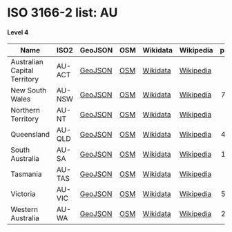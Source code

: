 # ISO 3166-2 list: AU


#### Level 4
Name | ISO2 | GeoJSON | OSM | Wikidata | Wikipedia | population 
--- | --- | --- | --- | --- | --- | --: 
Australian Capital Territory | AU-ACT | [GeoJSON](../../geojson/q8/iso2/AU/AU-ACT.geojson) | [OSM](https://www.openstreetmap.org/relation/2354197) | [Wikidata](https://www.wikidata.org/wiki/Q3258) | [Wikipedia](http://en.wikipedia.org/wiki/en%3AAustralian%20Capital%20Territory) | 396,857
New South Wales | AU-NSW | [GeoJSON](../../geojson/q8/iso2/AU/AU-NSW.geojson) | [OSM](https://www.openstreetmap.org/relation/2316593) | [Wikidata](https://www.wikidata.org/wiki/Q3224) | [Wikipedia](http://en.wikipedia.org/wiki/en%3ANew%20South%20Wales) | 7,480,228
Northern Territory | AU-NT | [GeoJSON](../../geojson/q8/iso2/AU/AU-NT.geojson) | [OSM](https://www.openstreetmap.org/relation/2316594) | [Wikidata](https://www.wikidata.org/wiki/Q3235) | [Wikipedia](http://en.wikipedia.org/wiki/en%3ANorthern%20Territory) | 245,562
Queensland | AU-QLD | [GeoJSON](../../geojson/q8/iso2/AU/AU-QLD.geojson) | [OSM](https://www.openstreetmap.org/relation/2316595) | [Wikidata](https://www.wikidata.org/wiki/Q36074) | [Wikipedia](http://en.wikipedia.org/wiki/en%3AQueensland) | 4,703,193
South Australia | AU-SA | [GeoJSON](../../geojson/q8/iso2/AU/AU-SA.geojson) | [OSM](https://www.openstreetmap.org/relation/2316596) | [Wikidata](https://www.wikidata.org/wiki/Q35715) | [Wikipedia](http://en.wikipedia.org/wiki/en%3ASouth%20Australia) | 1,742,744
Tasmania | AU-TAS | [GeoJSON](../../geojson/q8/iso2/AU/AU-TAS.geojson) | [OSM](https://www.openstreetmap.org/relation/2369652) | [Wikidata](https://www.wikidata.org/wiki/Q34366) | [Wikipedia](http://en.wikipedia.org/wiki/en%3ATasmania) | 509,965
Victoria | AU-VIC | [GeoJSON](../../geojson/q8/iso2/AU/AU-VIC.geojson) | [OSM](https://www.openstreetmap.org/relation/2316741) | [Wikidata](https://www.wikidata.org/wiki/Q36687) | [Wikipedia](http://en.wikipedia.org/wiki/en%3AVictoria%20%28Australia%29) | 5,926,624
Western Australia | AU-WA | [GeoJSON](../../geojson/q8/iso2/AU/AU-WA.geojson) | [OSM](https://www.openstreetmap.org/relation/2316598) | [Wikidata](https://www.wikidata.org/wiki/Q3206) | [Wikipedia](http://en.wikipedia.org/wiki/en%3AWestern%20Australia) | 2,474,410

